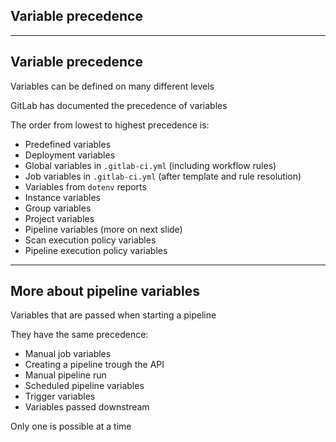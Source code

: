 <!-- .slide: id="gitlab_var_precedence" class="vertical-center" -->

<i class="fa-duotone fa-arrow-down-short-wide fa-8x fa-duotone-colors" style="float: right; color: grey;"></i>

## Variable precedence

---

## Variable precedence

Variables can be defined on many different levels

GitLab has documented the precedence of variables [](https://docs.gitlab.com/ee/ci/variables/#cicd-variable-precedence)

The order from lowest to highest precedence is:

- Predefined variables [](https://docs.gitlab.com/ee/ci/variables/predefined_variables.html)
- Deployment variables [](https://docs.gitlab.com/ee/ci/variables/predefined_variables.html#deployment-variables)
- Global variables in `.gitlab-ci.yml` (including workflow rules)
- Job variables in `.gitlab-ci.yml` (after template and rule resolution)
- Variables from `dotenv` reports [](https://docs.gitlab.com/ee/ci/variables/#pass-an-environment-variable-to-another-job)
- Instance variables [](https://docs.gitlab.com/ee/ci/variables/#for-an-instance)
- Group variables [](https://docs.gitlab.com/ee/ci/variables/#for-a-group)
- Project variables [](https://docs.gitlab.com/ee/ci/variables/#for-a-project)
- Pipeline variables (more on next slide)
- Scan execution policy variables [](https://docs.gitlab.com/ee/user/application_security/policies/scan_execution_policies.html)
- Pipeline execution policy variables [](https://docs.gitlab.com/ee/user/application_security/policies/pipeline_execution_policies.html#cicd-variables)

<!-- .element: style="font-size: smaller" -->

---

## More about pipeline variables

Variables that are passed when starting a pipeline [](https://docs.gitlab.com/ee/ci/variables/#use-pipeline-variables)

They have the same precedence:

- Manual job variables [](https://docs.gitlab.com/ee/ci/jobs/index.html#specifying-variables-when-running-manual-jobs)
- Creating a pipeline trough the API [](https://docs.gitlab.com/ee/api/pipelines.html#create-a-new-pipeline)
- Manual pipeline run [](https://docs.gitlab.com/ee/ci/pipelines/index.html#run-a-pipeline-manually)
- Scheduled pipeline variables [](https://docs.gitlab.com/ee/ci/pipelines/schedules.html#add-a-pipeline-schedule)
- Trigger variables [](https://docs.gitlab.com/ee/ci/triggers/index.html#pass-cicd-variables-in-the-api-call)
- Variables passed downstream [](https://docs.gitlab.com/ee/ci/pipelines/downstream_pipelines.html#pass-cicd-variables-to-a-downstream-pipeline)

Only one is possible at a time
